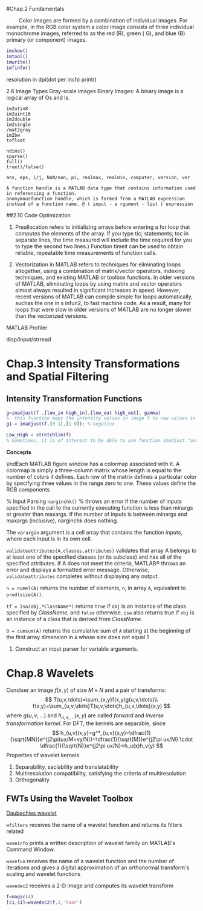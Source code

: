 #Chap.2 Fundamentals

$\quad\quad$Color images are formed by a combination of individual images. For example, in the RGB color system a color image consists of three individual monochrome images, referred to as the red (R), green ( G), and blue (B) primary (or component) images.

```matlab
imshow()
imtool()
imwrite()
imfinfo()
```

resolution in dpi(dot per inch)
print()

2.6 Image Types
	Gray-scale images
	Binary Images: A binary image is a logical array of Os and ls.
	

```
im2utin8
im2uint16
im2double
im2single
/mat2gray
im2bw
tofloat
```



	ndims()
	sparse()
	full()
	true()/false()
	
	ans, eps, i/j, NaN/nan, pi, realmax, realmin, computer, version, ver
	
	A function handle is a MATLAB data type that contains information used in referencing a function. 
	anonymousfunction handle, which is formed from a MATLAB expression instead of a function name. @ ( input - a rgument - list ) expression

##2.10 Code Optimization

1. Preallocation refers to initializing arrays before entering a for loop that computes the elements of the array. 
If you type tic; statements; toc in separate lines, the time measured will include the time required for you to type the second two lines.)
Function timeit can be used to obtain reliable, repeatable time measurements of function calls.
	
2. Vectorization in MATLAB refers to techniques for eliminating loops altogether, using a combination of matrix/vector operators, indexing techniques, and existing MATLAB or toolbox functions.
In older versions of MATLAB, eliminating loops by using matrix and vector operators almost always resulted in significant increases in speed. However,  recent versions of MATLAB can compile simple for loops automatically, suchas the one in s infun2, to fast machine code. As a result, many for loops that were slow in older versions of MATLAB are no longer slower than the vectorized versions. 
	
MATLAB Profiler
	
disp/input/strread

# Chap.3 Intensity Transformations and Spatial Filtering

## Intensity Transformation Functions

```matlab
g=imadjust(f ,[low_in high_in],[low_out high_out], gamma)
%  this function maps the intensity values in image f to new values in g, such that values between low_in and high_in map to values between low_out and high_out. Values below low_in and above high_in are clipped; that is, values below low_in map to low_out, and those above high_in map to high_out. 
g1 = imadjust(f,[0 1],[1 0]); % negative

Low_High = stretchlim(f)
% Sometimes, it is of interest to be able to use function imadjust "automatically," without having to be concerned about the low and high parameters discussed above. Function st retchlim is useful in that regard; its basic syntax is
```

__Concepts__

\indEach MATLAB figure window has a colormap associated with it. A colormap is simply a three-column matrix whose length is equal to the number of colors it defines. Each row of the matrix defines a particular color by specifying three values in the range zero to one. These values define the RGB components

% Input Parsing
`narginchk()` %  throws an error if the number of inputs specified in the call to the currently executing function is less than minargs or greater than maxargs. If the number of inputs is between minargs and maxargs (inclusive), narginchk does nothing.

 The `varargin` argument is a cell array that contains the function inputs, where each input is in its own cell.

 `validateattributes(A,classes,attributes)` validates that array A belongs to at least one of the specified classes (or its subclass) and has all of the specified attributes. If A does not meet the criteria, MATLAB® throws an error and displays a formatted error message. Otherwise, `validateattributes` completes without displaying any output.

`n = numel(A)` returns the number of elements, `n`, in array `A`, equivalent to `prod(size(A))`.

`tf = isa(obj,*ClassName*)` returns `true` if `obj` is an instance of the class specified by *ClassName*, and `false` otherwise. `isa` also returns true if `obj` is an instance of a class that is derived from *ClassName*.

`B = cumsum(A)` returns the cumulative sum of `A` starting at the beginning of the first array dimension in `A` whose size does not equal 1

1. Construct an input parser for variable arguments.

# Chap.8 Wavelets

Condiser an image $f(x,y)$ of size $M\times N$ and a pair of transforms: 
$$
T(u,v,\dots)=\sum_{x,y}f(x,y)g(u,v,\dots)\\
f(x,y)=\sum_{u,v,\dots}T(u,v,\dots)h_{u,v,\dots}(x,y)
$$
where $g(u,v,\dots)$ and $h_{u,v,\dots}(x,y)$ are called _forward_ and _inverse transformation kernel_. For DFT, the kernels are separable, since
$$
h_(u,v)(x,y)=g^*_{u,v}(x,y)=\dfrac{1}{\sqrt{MN}}e^{j2\pi(ux/M+vy/N)}=\dfrac{1}{\sqrt{M}}e^{j2\pi ux/M} \cdot \dfrac{1}{\sqrt{N}}e^{j2\pi ux/N}=h_u(x)h_v(y)
$$
Properties of wavelet kernels  

1.  Separability, saclability and translatability  
2. Multiresolution compatibility, satisfying the criteria of multiresolution
3. Orthogonality

## FWTs Using the Wavelet Toolbox

[Daubechies wavelet](https://en.wikipedia.org/wiki/Daubechies_wavelet)

`wfilters` receives the name of a wavelet function and returns its filters related

`waveinfo` prints a written description of wavelet family on MATLAB's Command Window.

`wavefun` receives the name of a wavelet function and the number of iterations and gives a digital approximation of an orthonormal transform's scaling and wavelet functions



`wavedec2` receives a 2-D image and computes its wavelet transform

```matlab
f=magic(4)
[c1,s1]=wavedec2(f,2,'haar')
```

